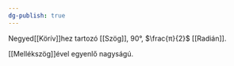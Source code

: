 ```yaml
---
dg-publish: true
---
```

Negyed[[Körív]]hez tartozó [[Szög]], $90°$, $\frac{π}{2}$ [[Radián]]. 

[[Mellékszög]]ével egyenlő nagyságú.